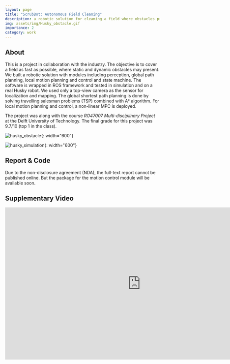 ```yaml
---
layout: page
title: "ScrubBot: Autonomous Field Cleaning"
description: a robotic solution for cleaning a field where obstacles present
img: assets/img/Husky_obstacle.gif
importance: 2
category: work
---
```



## About 

This is a project in collaboration with the industry. The objective is to cover a field as fast as possible, where static and dynamic obstacles may present. 
We built a robotic solution with modules including perception, global path planning, local motion planning and control and state machine. The software is wrapped in ROS framework and tested in simulation and on a real Husky robot. 
We used only a top-view camera as the sensor for localization and mapping. The global shortest path planning is done by solving travelling salesman problems (TSP) combined with A* algorithm. For local motion planning and control, a non-linear MPC is deployed. 

The project was along with the course *RO47007 Multi-disciplinary Project* at the Delft University of Technology. The final grade for this project was 9.7/10 (top 1 in the class).


<!-- {:refdef: style="text-align: center;"} -->
![husky_obstacle](/assets/img/Husky_obstacle.gif){: width="600"}
<!-- {: refdef} -->

![husky_simulation](/assets/img/husky_simulation.gif){: width="600"}

## Report & Code

Due to the non-disclosure agreement (NDA), the full-text report cannot be published online. But the package for the motion control module will be available soon.

## Supplementary Video

<iframe width="880" height="495" src="https://www.youtube.com/embed/hZuqNEBZi00" title="YouTube video player" frameborder="0" allow="accelerometer; autoplay; clipboard-write; encrypted-media; gyroscope; picture-in-picture" allowfullscreen></iframe>
